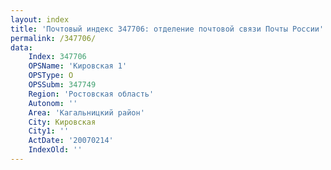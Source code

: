```yaml
---
layout: index
title: 'Почтовый индекс 347706: отделение почтовой связи Почты России'
permalink: /347706/
data:
    Index: 347706
    OPSName: 'Кировская 1'
    OPSType: О
    OPSSubm: 347749
    Region: 'Ростовская область'
    Autonom: ''
    Area: 'Кагальницкий район'
    City: Кировская
    City1: ''
    ActDate: '20070214'
    IndexOld: ''
---
```

